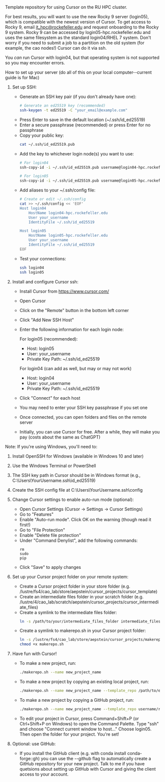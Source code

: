 Template repository for using Cursor on the RU HPC cluster.

For best results, you will want to use the new Rocky 9 server (login05), which is compatible with the newest version of Cursor. To get access to Rocky 9, email it_hpc@rockefeller.edu and request onboarding to the Rocky 9 system. Rocky 9 can be accessed by login05-hpc.rockefeller.edu and uses the same filesystem as the standard login04/RHEL 7 system. Don't worry if you need to submit a job to a partition on the old system (for example, the cao nodes!) Cursor can do it via ssh.

You *can* run Cursor with login04, but that operating system is not supported so you may encounter errors.

How to set up your server (do all of this on your local computer--current guide is for Mac)

1. Set up SSH:
    - Generate an SSH key pair (if you don't already have one):
        ```bash
        # Generate an ed25519 key (recommended)
        ssh-keygen -t ed25519 -C "your_email@example.com"
        ```
    - Press Enter to save in the default location (~/.ssh/id_ed25519)
    - Enter a secure passphrase (recommended) or press Enter for no passphrase
    - Copy your public key:
        ```bash
        cat ~/.ssh/id_ed25519.pub
        ```
    - Add the key to whichever login node(s) you want to use:
        ```bash
        # For login04
        ssh-copy-id -i ~/.ssh/id_ed25519.pub username@login04-hpc.rockefeller.edu
        
        # For login05
        ssh-copy-id -i ~/.ssh/id_ed25519.pub username@login05-hpc.rockefeller.edu
        ```
    - Add aliases to your ~/.ssh/config file:
        ```bash
        # Create or edit ~/.ssh/config
        cat >> ~/.ssh/config << 'EOF'
        Host login04
            HostName login04-hpc.rockefeller.edu
            User your_username
            IdentityFile ~/.ssh/id_ed25519
        
        Host login05
            HostName login05-hpc.rockefeller.edu
            User your_username
            IdentityFile ~/.ssh/id_ed25519
        EOF
        ```
    - Test your connections:
        ```bash
        ssh login04
        ssh login05
        ```

2. Install and configure Cursor ssh:
    - Install Cursor from https://www.cursor.com/
    - Open Cursor
    - Click on the "Remote" button in the bottom left corner
    - Click "Add New SSH Host"
    - Enter the following information for each login node:
        
        For login05 (recommended):
        - Host: login05
        - User: your_username
        - Private Key Path: ~/.ssh/id_ed25519
        
        For login04 (can add as well, but may or may not work)
        - Host: login04
        - User: your_username
        - Private Key Path: ~/.ssh/id_ed25519
    
    - Click "Connect" for each host
    - You may need to enter your SSH key passphrase if you set one
    - Once connected, you can open folders and files on the remote server
    - Initially, you can use Cursor for free. After a while, they will make you pay (costs about the same as ChatGPT)

Note: If you're using Windows, you'll need to:
1. Install OpenSSH for Windows (available in Windows 10 and later)
2. Use the Windows Terminal or PowerShell
3. The SSH key path in Cursor should be in Windows format (e.g., C:\Users\YourUsername\.ssh\id_ed25519)
4. Create the SSH config file at C:\Users\YourUsername\.ssh\config

3. Change Cursor settings to enable auto-run mode (optional):
    - Open Cursor Settings (Cursor -> Settings -> Cursor Settings)
    - Go to "Features"
    - Enable "Auto-run mode". Click OK on the warning (though read it first!)
    - Go to "File Protection"
    - Enable "Delete file protection"
    - Under "Command Denylist", add the following commands:
        ```
        rm
        sudo
        pip
        ```
    - Click "Save" to apply changes

4. Set up your Cursor project folder on your remote system:
    - Create a Cursor project folder in your store folder (e.g. /lustre/fs4/cao_lab/store/aepstein/cursor_projects/cursor_template)
    - Create an intermediate files folder in your scratch folder (e.g. /lustre/4/cao_lab/scratch/aepstein/cursor_projects/cursor_intermediate_files)
    - Create a symlink to the intermediate files folder:
        ```bash
        ln -s /path/to/your/intermediate_files_folder intermediate_files
        ```
    - Create a symlink to makerepo.sh in your Cursor project folder:
        ```bash
        ln -s /lustre/fs4/cao_lab/store/aepstein/cursor_projects/makerepo.sh .
        chmod +x makerepo.sh
        ```

5. Have fun with Cursor!
    - To make a new project, run:
        ```bash
        ./makerepo.sh --name new_project_name
        ```
    - To make a new project by copying an existing local project, run:
        ```bash
        ./makerepo.sh --name new_project_name --template_repo /path/to/existing/repo
        ```
    - To make a new project by copying a GitHub project, run:
        ```bash
        ./makerepo.sh --name new_project_name --template_repo username/repo
        ```
    - To edit your project in Cursor, press Command+Shift+P (or Ctrl+Shift+P on Windows) to open the Command Palette. Type "ssh" and choose "Connect current window to host..." Choose login05. Then open the folder for your project. You're set!

6. Optional: use GitHub:
    - If you install the GitHub client (e.g. with conda install conda-forge::gh) you can use the --github flag to automatically create a GitHub repository for your new project. Talk to me if you have quetsions about setting up GitHub with Cursor and giving the client access to your account. 